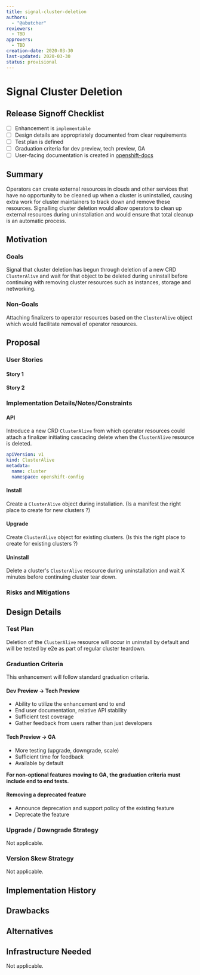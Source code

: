 ```yaml
---
title: signal-cluster-deletion
authors:
  - "@abutcher"
reviewers:
  - TBD
approvers:
  - TBD
creation-date: 2020-03-30
last-updated: 2020-03-30
status: provisional
---
```


# Signal Cluster Deletion

## Release Signoff Checklist

- [ ] Enhancement is `implementable`
- [ ] Design details are appropriately documented from clear requirements
- [ ] Test plan is defined
- [ ] Graduation criteria for dev preview, tech preview, GA
- [ ] User-facing documentation is created in [openshift-docs](https://github.com/openshift/openshift-docs/)

## Summary

Operators can create external resources in clouds and other services that have no opportunity to be cleaned up when a cluster is uninstalled, causing extra work for cluster maintainers to track down and remove these resources. Signalling cluster deletion would allow operators to clean up external resources during uninstallation and would ensure that total cleanup is an automatic process.

## Motivation

### Goals

Signal that cluster deletion has begun through deletion of a new CRD `ClusterAlive` and wait for that object to be deleted during uninstall before continuing with removing cluster resources such as instances, storage and networking.

### Non-Goals

Attaching finalizers to operator resources based on the `ClusterAlive` object which would facilitate removal of operator resources.

## Proposal

### User Stories

#### Story 1

#### Story 2

### Implementation Details/Notes/Constraints

#### API

Introduce a new CRD `ClusterAlive` from which operator resources could attach a finalizer initiating cascading delete when the `ClusterAlive` resource is deleted.

```yaml
apiVersion: v1
kind: ClusterAlive
metadata:
  name: cluster
  namespace: openshift-config
```

#### Install

Create a `ClusterAlive` object during installation. (Is a manifest the right place to create for new clusters ?)

#### Upgrade

Create `ClusterAlive` object for existing clusters. (Is this the right place to create for existing clusters ?)

#### Uninstall

Delete a cluster's `ClusterAlive` resource during uninstallation and wait X minutes before continuing cluster tear down.

### Risks and Mitigations

## Design Details

### Test Plan

Deletion of the `ClusterAlive` resource will occur in uninstall by default and will be tested by e2e as part of regular cluster teardown.

### Graduation Criteria

This enhancement will follow standard graduation criteria.

#### Dev Preview -> Tech Preview

- Ability to utilize the enhancement end to end
- End user documentation, relative API stability
- Sufficient test coverage
- Gather feedback from users rather than just developers

#### Tech Preview -> GA 

- More testing (upgrade, downgrade, scale)
- Sufficient time for feedback
- Available by default

**For non-optional features moving to GA, the graduation criteria must include
end to end tests.**

#### Removing a deprecated feature

- Announce deprecation and support policy of the existing feature
- Deprecate the feature

### Upgrade / Downgrade Strategy

Not applicable.

### Version Skew Strategy

Not applicable.

## Implementation History

## Drawbacks

## Alternatives

## Infrastructure Needed

Not applicable.
